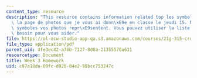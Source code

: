 ```yaml
---
content_type: resource
description: "This resource contains information related top les symboles. Regardez\
  \ la page de photos que je vous ai donn\xE9e en classe le jeudi 15. Notez quels\
  \ symboles vos photos repr\xE9sentent. Vous pouvez utiliser la liste page 2* si\
  \ besoin pour vous aider."
file: https://ol-ocw-studio-app-qa.s3.amazonaws.com/courses/21g-315-cross-cultural-perspectives-on-contemporary-french-society-fall-2011/c07a18da00fcd92604e298bcc753247c_MIT21G_315F11_hmkwk3.pdf
file_type: application/pdf
parent_uid: 4fe3ec42-a76b-7127-8d8a-21355578a611
resourcetype: Document
title: Week 3 Homework
uid: c07a18da-00fc-d926-04e2-98bcc753247c
---
```

